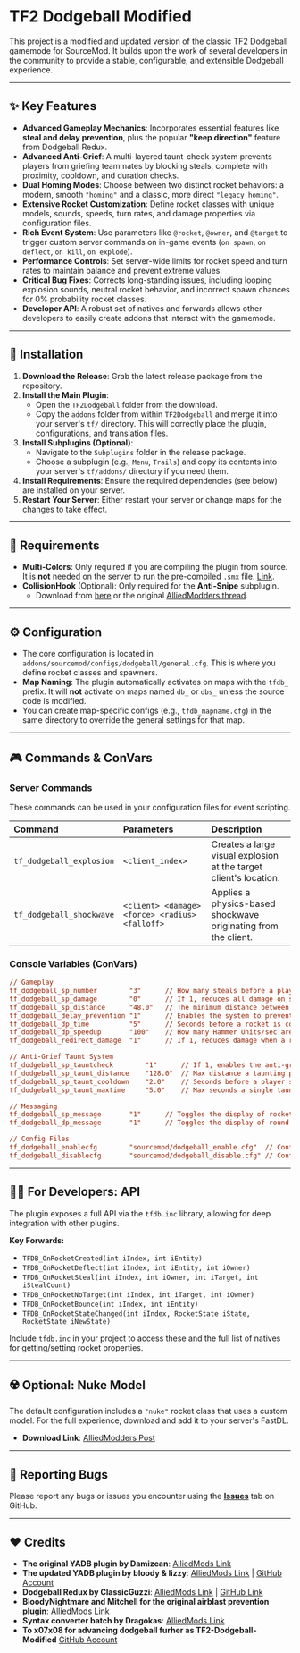 # TF2 Dodgeball Modified

This project is a modified and updated version of the classic TF2 Dodgeball gamemode for SourceMod. It builds upon the work of several developers in the community to provide a stable, configurable, and extensible Dodgeball experience.

---
## ✨ Key Features

* **Advanced Gameplay Mechanics**: Incorporates essential features like **steal and delay prevention**, plus the popular **"keep direction"** feature from Dodgeball Redux.
* **Advanced Anti-Grief**: A multi-layered taunt-check system prevents players from griefing teammates by blocking steals, complete with proximity, cooldown, and duration checks.
* **Dual Homing Modes**: Choose between two distinct rocket behaviors: a modern, smooth `"homing"` and a classic, more direct `"legacy homing"`.
* **Extensive Rocket Customization**: Define rocket classes with unique models, sounds, speeds, turn rates, and damage properties via configuration files.
* **Rich Event System**: Use parameters like `@rocket`, `@owner`, and `@target` to trigger custom server commands on in-game events (`on spawn`, `on deflect`, `on kill`, `on explode`).
* **Performance Controls**: Set server-wide limits for rocket speed and turn rates to maintain balance and prevent extreme values.
* **Critical Bug Fixes**: Corrects long-standing issues, including looping explosion sounds, neutral rocket behavior, and incorrect spawn chances for 0% probability rocket classes.
* **Developer API**: A robust set of natives and forwards allows other developers to easily create addons that interact with the gamemode.

---
## 🚀 Installation

1.  **Download the Release**: Grab the latest release package from the repository.
2.  **Install the Main Plugin**:
    * Open the `TF2Dodgeball` folder from the download.
    * Copy the `addons` folder from within `TF2Dodgeball` and merge it into your server's `tf/` directory. This will correctly place the plugin, configurations, and translation files.
3.  **Install Subplugins (Optional)**:
    * Navigate to the `Subplugins` folder in the release package.
    * Choose a subplugin (e.g., `Menu`, `Trails`) and copy its contents into your server's `tf/addons/` directory if you need them.
4.  **Install Requirements**: Ensure the required dependencies (see below) are installed on your server.
5.  **Restart Your Server**: Either restart your server or change maps for the changes to take effect.

---
## 🔧 Requirements

* **Multi-Colors**: Only required if you are compiling the plugin from source. It is **not** needed on the server to run the pre-compiled `.smx` file. [Link](https://github.com/Bara/Multi-Colors).
* **CollisionHook** (Optional): Only required for the **Anti-Snipe** subplugin.
    * Download from [here](https://github.com/Adrianilloo/Collisionhook) or the original [AlliedModders thread](https://forums.alliedmods.net/showthread.php?t=197815).

---
## ⚙️ Configuration

* The core configuration is located in `addons/sourcemod/configs/dodgeball/general.cfg`. This is where you define rocket classes and spawners.
* **Map Naming**: The plugin automatically activates on maps with the `tfdb_` prefix. It will **not** activate on maps named `db_` or `dbs_` unless the source code is modified.
* You can create map-specific configs (e.g., `tfdb_mapname.cfg`) in the same directory to override the general settings for that map.

---
## 🎮 Commands & ConVars

### Server Commands
These commands can be used in your configuration files for event scripting.

| Command                  | Parameters                                   | Description                                                        |
| :----------------------- | :------------------------------------------- | :----------------------------------------------------------------- |
| `tf_dodgeball_explosion` | `<client_index>`                             | Creates a large visual explosion at the target client's location.  |
| `tf_dodgeball_shockwave` | `<client> <damage> <force> <radius> <falloff>` | Applies a physics-based shockwave originating from the client.     |

### Console Variables (ConVars)
```ini
// Gameplay
tf_dodgeball_sp_number        "3"      // How many steals before a player is slain.
tf_dodgeball_sp_damage        "0"      // If 1, reduces all damage on stolen rockets.
tf_dodgeball_sp_distance      "48.0"   // The minimum distance between players for a steal to register.
tf_dodgeball_delay_prevention "1"      // Enables the system to prevent players from delaying the round.
tf_dodgeball_dp_time          "5"      // Seconds before a rocket is considered "delayed" and starts speeding up.
tf_dodgeball_dp_speedup       "100"    // How many Hammer Units/sec are added to a delayed rockets speed.
tf_dodgeball_redirect_damage  "1"      // If 1, reduces damage when a rockets target is invalid (e.g., disconnects).

// Anti-Grief Taunt System
tf_dodgeball_sp_tauntcheck        "1"      // If 1, enables the anti-grief taunt system.
tf_dodgeball_sp_taunt_distance    "128.0"  // Max distance a taunting player can be from a rocket's target to block a steal.
tf_dodgeball_sp_taunt_cooldown    "2.0"    // Seconds before a player's taunt can block a steal again.
tf_dodgeball_sp_taunt_maxtime     "5.0"    // Max seconds a single taunt can block steals before the block expires.

// Messaging
tf_dodgeball_sp_message       "1"      // Toggles the display of rocket steal messages in chat.
tf_dodgeball_dp_message       "1"      // Toggles the display of round delay messages in chat.

// Config Files
tf_dodgeball_enablecfg        "sourcemod/dodgeball_enable.cfg"  // Config file to execute when Dodgeball mode enables.
tf_dodgeball_disablecfg       "sourcemod/dodgeball_disable.cfg" // Config file to execute when Dodgeball mode disables.
```

---
## 👨‍💻 For Developers: API

The plugin exposes a full API via the `tfdb.inc` library, allowing for deep integration with other plugins.

**Key Forwards:**
* `TFDB_OnRocketCreated(int iIndex, int iEntity)`
* `TFDB_OnRocketDeflect(int iIndex, int iEntity, int iOwner)`
* `TFDB_OnRocketSteal(int iIndex, int iOwner, int iTarget, int iStealCount)`
* `TFDB_OnRocketNoTarget(int iIndex, int iTarget, int iOwner)`
* `TFDB_OnRocketBounce(int iIndex, int iEntity)`
* `TFDB_OnRocketStateChanged(int iIndex, RocketState iState, RocketState iNewState)`

Include `tfdb.inc` in your project to access these and the full list of natives for getting/setting rocket properties.

---
## ☢️ Optional: Nuke Model
The default configuration includes a `"nuke"` rocket class that uses a custom model. For the full experience, download and add it to your server's FastDL.
* **Download Link**: [AlliedModders Post](https://forums.alliedmods.net/showpost.php?s=8fa72450fa0c4941c927d01d2d6245c9&p=2180141&postcount=350)

---
## 🐞 Reporting Bugs
Please report any bugs or issues you encounter using the [**Issues**](https://github.com/x07x08/TF2-Dodgeball-Modified/issues) tab on GitHub.

---
## ❤️ Credits
* **The original YADB plugin by Damizean**: [AlliedMods Link](https://forums.alliedmods.net/showthread.php?t=134503)
* **The updated YADB plugin by bloody & lizzy**: [AlliedMods Link](https://forums.alliedmods.net/showthread.php?p=2534328) | [GitHub Account](https://github.com/keybangz)
* **Dodgeball Redux by ClassicGuzzi**: [AlliedMods Link](https://forums.alliedmods.net/showthread.php?p=2226728) | [GitHub Link](https://github.com/ClassicSpeed/dodgeball)
* **BloodyNightmare and Mitchell for the original airblast prevention plugin**: [AlliedMods Link](https://forums.alliedmods.net/showthread.php?t=233475)
* **Syntax converter batch by Dragokas**: [AlliedMods Link](https://forums.alliedmods.net/showpost.php?p=2593268&postcount=54)
* **To x07x08 for advancing dodgeball furher as TF2-Dodgeball-Modified** [GitHub Account](https://github.com/x07x08)

